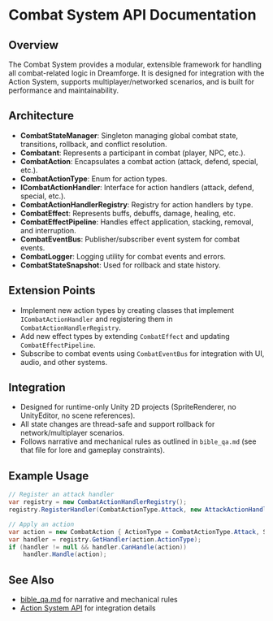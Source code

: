 # Combat System API Documentation

## Overview
The Combat System provides a modular, extensible framework for handling all combat-related logic in Dreamforge. It is designed for integration with the Action System, supports multiplayer/networked scenarios, and is built for performance and maintainability.

## Architecture
- **CombatStateManager**: Singleton managing global combat state, transitions, rollback, and conflict resolution.
- **Combatant**: Represents a participant in combat (player, NPC, etc.).
- **CombatAction**: Encapsulates a combat action (attack, defend, special, etc.).
- **CombatActionType**: Enum for action types.
- **ICombatActionHandler**: Interface for action handlers (attack, defend, special, etc.).
- **CombatActionHandlerRegistry**: Registry for action handlers by type.
- **CombatEffect**: Represents buffs, debuffs, damage, healing, etc.
- **CombatEffectPipeline**: Handles effect application, stacking, removal, and interruption.
- **CombatEventBus**: Publisher/subscriber event system for combat events.
- **CombatLogger**: Logging utility for combat events and errors.
- **CombatStateSnapshot**: Used for rollback and state history.

## Extension Points
- Implement new action types by creating classes that implement `ICombatActionHandler` and registering them in `CombatActionHandlerRegistry`.
- Add new effect types by extending `CombatEffect` and updating `CombatEffectPipeline`.
- Subscribe to combat events using `CombatEventBus` for integration with UI, audio, and other systems.

## Integration
- Designed for runtime-only Unity 2D projects (SpriteRenderer, no UnityEditor, no scene references).
- All state changes are thread-safe and support rollback for network/multiplayer scenarios.
- Follows narrative and mechanical rules as outlined in `bible_qa.md` (see that file for lore and gameplay constraints).

## Example Usage
```csharp
// Register an attack handler
var registry = new CombatActionHandlerRegistry();
registry.RegisterHandler(CombatActionType.Attack, new AttackActionHandler());

// Apply an action
var action = new CombatAction { ActionType = CombatActionType.Attack, Source = attacker, Target = defender };
var handler = registry.GetHandler(action.ActionType);
if (handler != null && handler.CanHandle(action))
    handler.Handle(action);
```

## See Also
- [bible_qa.md](bible_qa.md) for narrative and mechanical rules
- [Action System API](ActionSystem_API.md) for integration details 